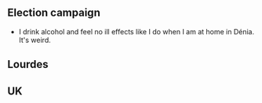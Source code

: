 ## Election campaign

- I drink alcohol and feel no ill effects like I do when I am at home in Dénia. It's weird.

## Lourdes

## UK

